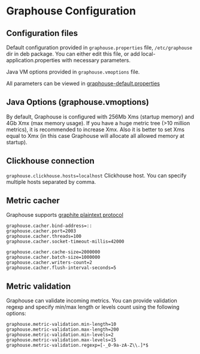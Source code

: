 Graphouse Configuration
=======================

Configuration files
-------------------

Default configuration provided in `graphouse.properties` file, `/etc/graphouse` dir in deb package.
You can either edit this file, or add local-application.properties with necessary parameters.

Java VM options provided in `graphouse.vmoptions` file.

All parameters can be viewed in [graphouse-default.properties](../src/main/resources/graphouse-default.properties)


Java Options (graphouse.vmoptions)
----------------------------------
By default, Graphouse is configured with 256Mb Xms (startup memory) and 4Gb Xmx (max memory usage).
If you have a huge metric tree (>10 million metrics), it is recommended to increase Xmx.
Also it is better to set Xms equal to Xmx (in this case Graphouse will allocate all allowed memory at startup).


Clickhouse connection
---------------------
```graphouse.clickhouse.hosts=localhost``` Clickhouse host. You can specify multiple hosts separated by comma.


Metric cacher
-------------
Graphouse supports [graphite plaintext protocol](http://graphite.readthedocs.io/en/latest/feeding-carbon.html#the-plaintext-protocol)

```properties
graphouse.cacher.bind-address=::
graphouse.cacher.port=2003
graphouse.cacher.threads=100
graphouse.cacher.socket-timeout-millis=42000

graphouse.cacher.cache-size=2000000
graphouse.cacher.batch-size=1000000
graphouse.cacher.writers-count=2
graphouse.cacher.flush-interval-seconds=5
```


Metric validation
-----------------
Graphouse can validate incoming metrics.
You can provide validation regexp and specify min/max length or levels count using the following options:
```properties
graphouse.metric-validation.min-length=10
graphouse.metric-validation.max-length=200
graphouse.metric-validation.min-levels=2
graphouse.metric-validation.max-levels=15
graphouse.metric-validation.regexp=[-_0-9a-zA-Z\\.]*$

```
